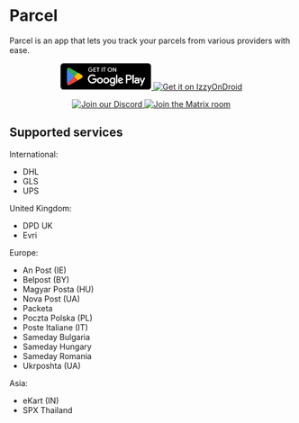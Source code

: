 # Parcel

Parcel is an app that lets you track your parcels from various providers with ease.

<p align="center">
<a href="https://play.google.com/store/apps/details?id=dev.itsvic.parceltracker">
<img src="./.github/play-badge.png" alt="Get it on Google Play" height="48dp">
</a>
<a href="https://apt.izzysoft.de/fdroid/index/apk/dev.itsvic.parceltracker">
<img src="https://gitlab.com/IzzyOnDroid/repo/-/raw/master/assets/IzzyOnDroidButtonGreyBorder_nofont.png" alt="Get it on IzzyOnDroid" height="48dp">
</a>
</p>

<p align="center">
<a href="https://discord.gg/QdvpveRTsT">
<img src="https://img.shields.io/discord/1349842428366159973?style=for-the-badge&logo=discord&logoColor=white&color=%235865F2" alt="Join our Discord">
</a>
<a href="https://matrix.to/#/#parcel-community:matrix.org">
<img src="https://img.shields.io/matrix/parcel-community%3Amatrix.org?style=for-the-badge&logo=matrix&color=white" alt="Join the Matrix room">
</a>
</p>

## Supported services

International:
- DHL
- GLS
- UPS

United Kingdom:
- DPD UK
- Evri

Europe:
- An Post (IE)
- Belpost (BY)
- Magyar Posta (HU)
- Nova Post (UA)
- Packeta
- Poczta Polska (PL)
- Poste Italiane (IT)
- Sameday Bulgaria
- Sameday Hungary
- Sameday Romania
- Ukrposhta (UA)

Asia:
- eKart (IN)
- SPX Thailand
